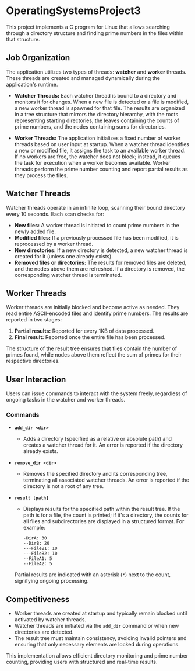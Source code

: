 # OperatingSystemsProject3

This project implements a C program for Linux that allows searching through a directory structure and finding prime numbers in the files within that structure.

## Job Organization
The application utilizes two types of threads: **watcher** and **worker** threads. These threads are created and managed dynamically during the application's runtime.

- **Watcher Threads:** Each watcher thread is bound to a directory and monitors it for changes. When a new file is detected or a file is modified, a new worker thread is spawned for that file. The results are organized in a tree structure that mirrors the directory hierarchy, with the roots representing starting directories, the leaves containing the counts of prime numbers, and the nodes containing sums for directories.

- **Worker Threads:** The application initializes a fixed number of worker threads based on user input at startup. When a watcher thread identifies a new or modified file, it assigns the task to an available worker thread. If no workers are free, the watcher does not block; instead, it queues the task for execution when a worker becomes available. Worker threads perform the prime number counting and report partial results as they process the files.

## Watcher Threads
Watcher threads operate in an infinite loop, scanning their bound directory every 10 seconds. Each scan checks for:
- **New files:** A worker thread is initiated to count prime numbers in the newly added file.
- **Modified files:** If a previously processed file has been modified, it is reprocessed by a worker thread.
- **New directories:** If a new directory is detected, a new watcher thread is created for it (unless one already exists).
- **Removed files or directories:** The results for removed files are deleted, and the nodes above them are refreshed. If a directory is removed, the corresponding watcher thread is terminated.

## Worker Threads
Worker threads are initially blocked and become active as needed. They read entire ASCII-encoded files and identify prime numbers. The results are reported in two stages:
1. **Partial results:** Reported for every 1KB of data processed.
2. **Final result:** Reported once the entire file has been processed.

The structure of the result tree ensures that files contain the number of primes found, while nodes above them reflect the sum of primes for their respective directories.

## User Interaction
Users can issue commands to interact with the system freely, regardless of ongoing tasks in the watcher and worker threads.

### Commands
- **`add_dir <dir>`**
  - Adds a directory (specified as a relative or absolute path) and creates a watcher thread for it. An error is reported if the directory already exists.

- **`remove_dir <dir>`**
  - Removes the specified directory and its corresponding tree, terminating all associated watcher threads. An error is reported if the directory is not a root of any tree.

- **`result [path]`**
  - Displays results for the specified path within the result tree. If the path is for a file, the count is printed; if it's a directory, the counts for all files and subdirectories are displayed in a structured format. For example:
    ```
    -DirA: 30
    --DirB: 20
    ---FileB1: 10
    ---FileB2: 10
    --FileA1: 5
    --FileA2: 5
    ```

  Partial results are indicated with an asterisk (`*`) next to the count, signifying ongoing processing.

## Competitiveness
- Worker threads are created at startup and typically remain blocked until activated by watcher threads.
- Watcher threads are initiated via the `add_dir` command or when new directories are detected.
- The result tree must maintain consistency, avoiding invalid pointers and ensuring that only necessary elements are locked during operations.

This implementation allows efficient directory monitoring and prime number counting, providing users with structured and real-time results.

